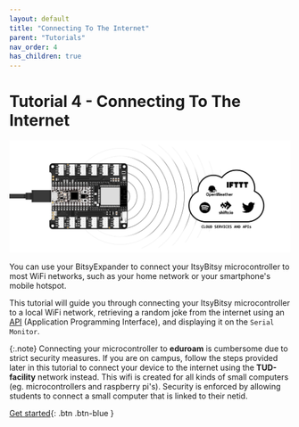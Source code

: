 ```yaml
---
layout: default
title: "Connecting To The Internet"
parent: "Tutorials"
nav_order: 4
has_children: true
---
```



# Tutorial 4 - Connecting To The Internet

![Cover image showing an ItsyBitsy Expander and online services](assets/microcontroller_and_services.png)

You can use your BitsyExpander to connect your ItsyBitsy microcontroller to most WiFi networks, such as your home network or your smartphone's mobile hotspot. 

This tutorial will guide you through connecting your ItsyBitsy microcontroller to a local WiFi network, retrieving a random joke from the internet using an [API](../../glossary/glossary) (Application Programming Interface), and displaying it on the `Serial Monitor`.

{:.note}
Connecting your microcontroller to **eduroam** is cumbersome due to strict security measures. If you are on campus, follow the steps provided later in this tutorial to connect your device to the internet using the **TUD-facility** network instead. This wifi is created for all kinds of small computers (eg. microcontrollers and raspberry pi's). Security is enforced by allowing students to connect a small computer that is linked to their netid.

[Get started](part-1){: .btn .btn-blue }